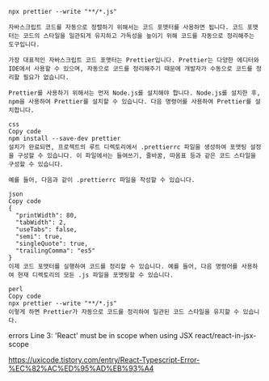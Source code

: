 `npx prettier --write "**/*.js"`

```
자바스크립트 코드를 자동으로 정렬하기 위해서는 코드 포맷터를 사용하면 됩니다. 코드 포맷터는 코드의 스타일을 일관되게 유지하고 가독성을 높이기 위해 코드를 자동으로 정리해주는 도구입니다.

가장 대표적인 자바스크립트 코드 포맷터는 Prettier입니다. Prettier는 다양한 에디터와 IDE에서 사용할 수 있으며, 자동으로 코드를 정리해주기 때문에 개발자가 수동으로 코드를 정리할 필요가 없습니다.

Prettier를 사용하기 위해서는 먼저 Node.js를 설치해야 합니다. Node.js를 설치한 후, npm을 사용하여 Prettier를 설치할 수 있습니다. 다음 명령어를 사용하여 Prettier를 설치합니다.

css
Copy code
npm install --save-dev prettier
설치가 완료되면, 프로젝트의 루트 디렉토리에서 .prettierrc 파일을 생성하여 포맷팅 설정을 구성할 수 있습니다. 이 파일에서는 들여쓰기, 줄바꿈, 따옴표 등과 같은 코드 스타일을 구성할 수 있습니다.

예를 들어, 다음과 같이 .prettierrc 파일을 작성할 수 있습니다.

json
Copy code
{
  "printWidth": 80,
  "tabWidth": 2,
  "useTabs": false,
  "semi": true,
  "singleQuote": true,
  "trailingComma": "es5"
}
이제 코드 포맷터를 실행하여 코드를 정리할 수 있습니다. 예를 들어, 다음 명령어를 사용하여 현재 디렉토리의 모든 .js 파일을 포맷팅할 수 있습니다.

perl
Copy code
npx prettier --write "**/*.js"
이렇게 하면 Prettier가 자동으로 코드를 정리하여 일관된 코드 스타일을 유지할 수 있습니다.
```

errors
Line 3: 'React' must be in scope when using JSX react/react-in-jsx-scope

https://uxicode.tistory.com/entry/React-Typescript-Error-%EC%82%AC%ED%95%AD%EB%93%A4
